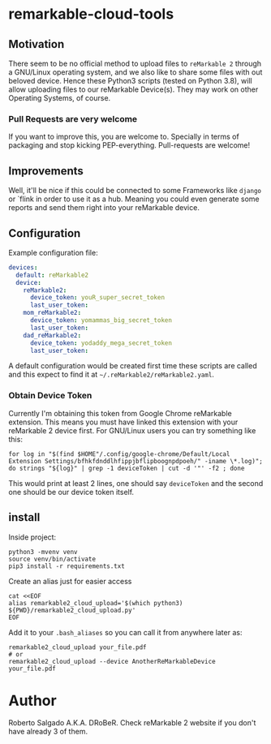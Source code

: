 # remarkable-cloud-tools

## Motivation
There seem to be no official method to upload files to `reMarkable 2` through a GNU/Linux operating system, and we also like to share some files with out beloved device. Hence these Python3 scripts (tested on Python 3.8), will allow uploading files to our reMarkable Device(s). They may work on other Operating Systems, of course.

### Pull Requests are very welcome
If you want to improve this, you are welcome to.
Specially in terms of packaging and stop kicking PEP-everything.
Pull-requests are welcome!

## Improvements
Well, it'll be nice if this could be connected to some Frameworks like `django` or `flink in order to use it as a hub. Meaning you could even generate some reports and send them right into your reMarkable device.

## Configuration
Example configuration file:
```yaml
devices:
  default: reMarkable2
  device:
    reMarkable2:
      device_token: youR_super_secret_token
      last_user_token:
    mom_reMarkable2:
      device_token: yomammas_big_secret_token
      last_user_token:
    dad_reMarkable2:
      device_token: yodaddy_mega_secret_token
      last_user_token:
```
A default configuration would be created first time these scripts are called and this expect to find it at `~/.reMarkable2/reMarkable2.yaml`.

### Obtain Device Token
Currently I'm obtaining this token from Google Chrome reMarkable extension. This means you must have linked this extension with your reMarkable 2 device first.
For GNU/Linux users you can try something like this:
```shell
for log in "$(find $HOME"/.config/google-chrome/Default/Local Extension Settings/bfhkfdnddlhfippjbflipboognpdpoeh/" -iname \*.log)"; do strings "${log}" | grep -1 deviceToken | cut -d '"' -f2 ; done
```
This would print at least 2 lines, one should say `deviceToken` and the second one should be our device token itself.

## install
Inside project:
```shell
python3 -mvenv venv
source venv/bin/activate
pip3 install -r requirements.txt
```
Create an alias just for easier access
```shell script
cat <<EOF
alias remarkable2_cloud_upload='$(which python3) ${PWD}/remarkable2_cloud_upload.py'
EOF
```
Add it to your `.bash_aliases` so you can call it from anywhere later as:
```shell script
remarkable2_cloud_upload your_file.pdf
# or
remarkable2_cloud_upload --device AnotherReMarkableDevice your_file.pdf

```

# Author
Roberto Salgado A.K.A. DRoBeR.
Check reMarkable 2 website if you don't have already 3 of them.
 